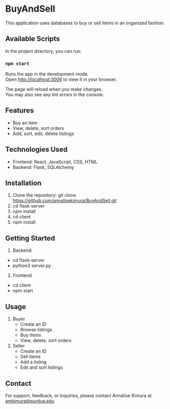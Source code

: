 # BuyAndSell

This application uses databases to buy or sell items in an organized fashion.

## Available Scripts

In the project directory, you can run:

### `npm start`

Runs the app in the development mode.\
Open [http://localhost:3006](http://localhost:3006) to view it in your browser.

The page will reload when you make changes.\
You may also see any lint errors in the console.

## Features

* Buy an item
* View, delete, sort orders
* Add, sort, edit, delete listings

## Technologies Used

* Frontend: React, JavaScript, CSS, HTML
* Backend: Flask, SQLAlchemy

  
## Installation

1. Clone the repository: git clone https://github.com/annalisekimura/BuyAndSell.git
2. cd flask-server
3. npm install
4. cd client
5. npm install

## Getting Started

1. Backend:
* cd flask-server
* python3 server.py

2. Frontend
* cd client
* npm start

## Usage

1. Buyer
    * Create an ID
    * Browse listings
    * Buy items
    * View, delete, sort orders
2. Seller
    * Create an ID
    * Sell items
    * Add a listing
    * Edit and sort listings

## Contact

For support, feedback, or inquiries, please contact Annalise Kimura at amkimura@purdue.edu
